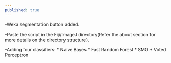 ```yaml
---
published: true
---
```

-Weka segmentation button added.

-Paste the script in the Fiji/ImageJ directory(Refer the about section for more details on the directory structure).

-Adding four classifiers:
	* Naive Bayes
    * Fast Random Forest
    * SMO
    * Voted Perceptron
